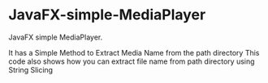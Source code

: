 # JavaFX-simple-MediaPlayer
JavaFX simple MediaPlayer.

It has a Simple Method to Extract Media Name from the path directory
This code also shows how you can extract file name from path directory using String Slicing
